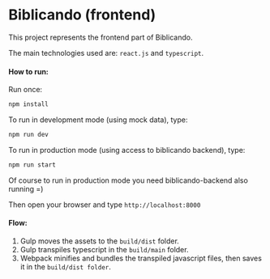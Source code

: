 # Biblicando (frontend)

This project represents the frontend part of Biblicando.

The main technologies used are: `react.js` and `typescript`.

####  How to run:
Run once:
```bash
npm install
```
 
To run in development mode (using mock data), type: 
```bash
npm run dev
```

To run in production mode (using access to biblicando backend), type:
```bash
npm run start
```
Of course to run in production mode you need biblicando-backend also running =)

Then open your browser and type `http://localhost:8000`


####  Flow:
1. Gulp moves the assets to the `build/dist` folder.
2. Gulp transpiles typescript in the `build/main` folder.
3. Webpack minifies and bundles the transpiled javascript files, then saves it in the `build/dist folder`.
 

